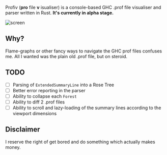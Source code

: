 
Profiv (__pro__ file __v__ isualiser) is a console-based GHC .prof file
visualiser and parser written in Rust. **It's currently in alpha stage.**

![screen](https://cloud.githubusercontent.com/assets/442035/21699454/b62c8cdc-d393-11e6-8d2a-af57bbaf659e.png)

## Why?

Flame-graphs or other fancy ways to navigate the GHC prof files confuses me. All I wanted was the
plain old .prof file, but on steroid.

## TODO

- [ ] Parsing of `ExtendedSummaryLine` into a Rose Tree
- [ ] Better error reporting in the parser
- [ ] Ability to collapse each `Forest`
- [ ] Ability to diff 2 .prof files
- [ ] Ability to scroll and lazy-loading of the summary lines according to the viewport dimensions

## Disclaimer

I reserve the right of get bored and do something which actually makes money.
